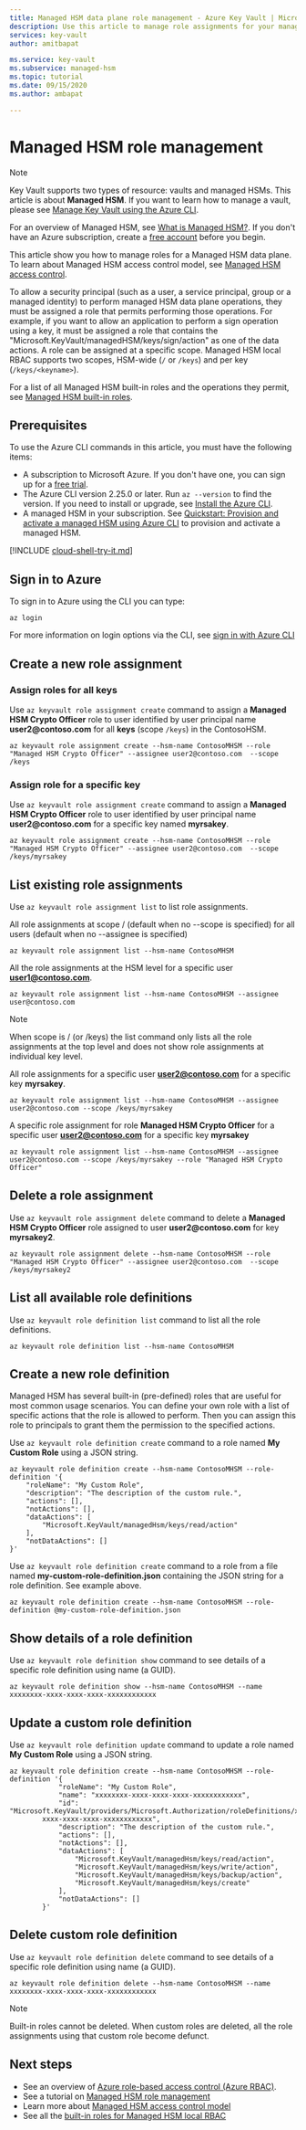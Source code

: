 ```yaml
---
title: Managed HSM data plane role management - Azure Key Vault | Microsoft Docs
description: Use this article to manage role assignments for your managed HSM 
services: key-vault
author: amitbapat

ms.service: key-vault
ms.subservice: managed-hsm
ms.topic: tutorial
ms.date: 09/15/2020
ms.author: ambapat

---
```

# Managed HSM role management

> [!NOTE]
> Key Vault supports two types of resource: vaults and managed HSMs. This article is about **Managed HSM**. If you want to learn how to manage a vault, please see [Manage Key Vault using the Azure CLI](../general/manage-with-cli2.md).

For an overview of Managed HSM, see [What is Managed HSM?](overview.md). If you don't have an Azure subscription, create a [free account](https://azure.microsoft.com/free/?WT.mc_id=A261C142F) before you begin.

This article show you how to manage roles for a Managed HSM data plane. To learn about Managed HSM access control model, see [Managed HSM access control](access-control.md).

To allow a security principal (such as a user, a service principal, group or a managed identity) to perform managed HSM data plane operations, they must be assigned a role that permits performing those operations. For example, if you want to allow an application to perform a sign operation using a key, it must be assigned a role that contains the "Microsoft.KeyVault/managedHSM/keys/sign/action" as one of the data actions. A role can be assigned at a specific scope. Managed HSM local RBAC supports two scopes, HSM-wide (`/` or `/keys`) and per key (`/keys/<keyname>`).

For a list of all Managed HSM built-in roles and the operations they permit, see [Managed HSM built-in roles](built-in-roles.md).

## Prerequisites

To use the Azure CLI commands in this article, you must have the following items:

* A subscription to Microsoft Azure. If you don't have one, you can sign up for a [free trial](https://azure.microsoft.com/pricing/free-trial).
* The Azure CLI version 2.25.0 or later. Run `az --version` to find the version. If you need to install or upgrade, see [Install the Azure CLI]( /cli/azure/install-azure-cli).
* A managed HSM in your subscription. See [Quickstart: Provision and activate a managed HSM using Azure CLI](quick-create-cli.md) to provision and activate a managed HSM.

[!INCLUDE [cloud-shell-try-it.md](../../../includes/cloud-shell-try-it.md)]

## Sign in to Azure

To sign in to Azure using the CLI you can type:

```azurecli
az login
```

For more information on login options via the CLI, see [sign in with Azure CLI](/cli/azure/authenticate-azure-cli)

## Create a new role assignment

### Assign roles for all keys

Use `az keyvault role assignment create` command to assign a **Managed HSM Crypto Officer** role to user identified by user principal name **user2\@contoso.com** for all  **keys** (scope `/keys`) in the ContosoHSM.

```azurecli-interactive
az keyvault role assignment create --hsm-name ContosoMHSM --role "Managed HSM Crypto Officer" --assignee user2@contoso.com  --scope /keys
```

### Assign role for a specific key

Use `az keyvault role assignment create` command to assign a **Managed HSM Crypto Officer** role to user identified by user principal name **user2\@contoso.com** for a specific key named **myrsakey**.

```azurecli-interactive
az keyvault role assignment create --hsm-name ContosoMHSM --role "Managed HSM Crypto Officer" --assignee user2@contoso.com  --scope /keys/myrsakey
```

## List existing role assignments

Use `az keyvault role assignment list` to list role assignments.

All role assignments at scope / (default when no --scope is specified) for all users (default when no --assignee is specified)

```azurecli-interactive
az keyvault role assignment list --hsm-name ContosoMHSM
```

All the role assignments at the HSM level for a specific user **user1@contoso.com**.

```azurecli-interactive
az keyvault role assignment list --hsm-name ContosoMHSM --assignee user@contoso.com
```

> [!NOTE]
> When scope is / (or /keys) the list command only lists all the role assignments at the top level and does not show role assignments at individual key level.

All role assignments for a specific user **user2@contoso.com** for a specific key **myrsakey**.

```azurecli-interactive
az keyvault role assignment list --hsm-name ContosoMHSM --assignee user2@contoso.com --scope /keys/myrsakey
```

A specific role assignment for role **Managed HSM Crypto Officer** for a specific user **user2@contoso.com** for a specific key **myrsakey**


```azurecli-interactive
az keyvault role assignment list --hsm-name ContosoMHSM --assignee user2@contoso.com --scope /keys/myrsakey --role "Managed HSM Crypto Officer"
```

## Delete a role assignment

Use `az keyvault role assignment delete` command to delete a **Managed HSM Crypto Officer** role assigned to user **user2\@contoso.com** for key **myrsakey2**.

```azurecli-interactive
az keyvault role assignment delete --hsm-name ContosoMHSM --role "Managed HSM Crypto Officer" --assignee user2@contoso.com  --scope /keys/myrsakey2
```

## List all available role definitions

Use `az keyvault role definition list` command to list all the role definitions.

```azurecli-interactive
az keyvault role definition list --hsm-name ContosoMHSM
```

## Create a new role definition

Managed HSM has several built-in (pre-defined) roles that are useful for most common usage scenarios. You can define your own role with a list of specific actions that the role is allowed to perform. Then you can assign this role to principals to grant them the permission to the specified actions. 

Use `az keyvault role definition create` command to a role named **My Custom Role** using a JSON string.
```azurecli-interactive
az keyvault role definition create --hsm-name ContosoMHSM --role-definition '{
    "roleName": "My Custom Role",
    "description": "The description of the custom rule.",
    "actions": [],
    "notActions": [],
    "dataActions": [
        "Microsoft.KeyVault/managedHsm/keys/read/action"
    ],
    "notDataActions": []
}'
```

Use `az keyvault role definition create` command to a role from a file named **my-custom-role-definition.json** containing the JSON string for a role definition. See example above.
```azurecli-interactive
az keyvault role definition create --hsm-name ContosoMHSM --role-definition @my-custom-role-definition.json
```

## Show details of a role definition

Use `az keyvault role definition show` command to see details of a specific role definition using name (a GUID).

```azurecli-interactive
az keyvault role definition show --hsm-name ContosoMHSM --name xxxxxxxx-xxxx-xxxx-xxxx-xxxxxxxxxxxx
```

## Update a custom role definition

Use `az keyvault role definition update` command to update a role named **My Custom Role** using a JSON string.
```azurecli-interactive
az keyvault role definition create --hsm-name ContosoMHSM --role-definition '{
            "roleName": "My Custom Role",
            "name": "xxxxxxxx-xxxx-xxxx-xxxx-xxxxxxxxxxxx",
            "id": "Microsoft.KeyVault/providers/Microsoft.Authorization/roleDefinitions/xxxxxxxx-
        xxxx-xxxx-xxxx-xxxxxxxxxxxx",
            "description": "The description of the custom rule.",
            "actions": [],
            "notActions": [],
            "dataActions": [
                "Microsoft.KeyVault/managedHsm/keys/read/action",
                "Microsoft.KeyVault/managedHsm/keys/write/action",
                "Microsoft.KeyVault/managedHsm/keys/backup/action",
                "Microsoft.KeyVault/managedHsm/keys/create"
            ],
            "notDataActions": []
        }'
```

## Delete custom role definition

Use `az keyvault role definition delete` command to see details of a specific role definition using name (a GUID). 
```azurecli-interactive
az keyvault role definition delete --hsm-name ContosoMHSM --name xxxxxxxx-xxxx-xxxx-xxxx-xxxxxxxxxxxx
```

> [!NOTE]
> Built-in roles cannot be deleted. When custom roles are deleted, all the role assignments using that custom role become defunct.


## Next steps

- See an overview of [Azure role-based access control (Azure RBAC)](../../role-based-access-control/overview.md).
- See a tutorial on [Managed HSM role management](role-management.md)
- Learn more about [Managed HSM access control model](access-control.md)
- See all the [built-in roles for Managed HSM local RBAC](built-in-roles.md)
